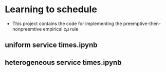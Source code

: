 # Learning to schedule

- This project contains the code for implementing the preemptive-then-nonpreemtive empirical $c\mu$ rule

## uniform service times.ipynb

## heterogeneous service times.ipynb

